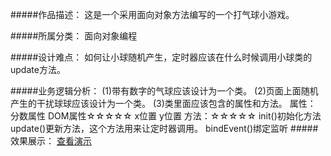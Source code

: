 #####作品描述：
这是一个采用面向对象方法编写的一个打气球小游戏。

#####所属分类：
面向对象编程

#####设计难点：
如何让小球随机产生，定时器应该在什么时候调用小球类的update方法。

#####业务逻辑分析：
	(1)带有数字的气球应该设计为一个类。
	(2)页面上面随机产生的干扰球球应该设计为一个类。
	(3)类里面应该包含的属性和方法。
	属性：
		分数属性
		DOM属性☆☆☆☆☆
		x位置
		y位置
	方法：☆☆☆☆☆
		init()初始化方法
		update()更新方法，这个方法用来让定时器调用。
		bindEvent()绑定监听
#####效果展示：
[查看演示](http://donymh.cn/ballonGame/)